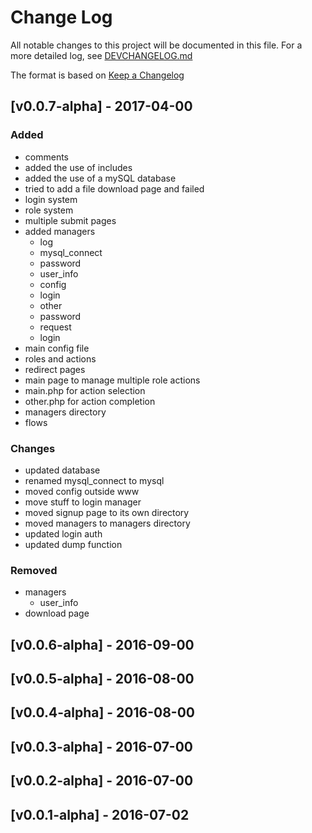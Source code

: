 # Change Log

All notable changes to this project will be documented in this file. For a more detailed log, see [DEVCHANGELOG.md]()

The format is based on [Keep a Changelog](http://keepachangelog.com/en/1.0.0/)

## [v0.0.7-alpha] - 2017-04-00
### Added
 - comments
 - added the use of includes
 - added the use of a mySQL database
 - tried to add a file download page and failed
 - login system
 - role system
 - multiple submit pages
 - added managers
   - log
   - mysql_connect
   - password
   - user_info
   - config
   - login
   - other
   - password
   - request
   - login
 - main config file
 - roles and actions
 - redirect pages
 - main page to manage multiple role actions
 - main.php for action selection
 - other.php for action completion
 - managers directory
 - flows

### Changes
 - updated database
 - renamed mysql_connect to mysql
 - moved config outside www
 - move stuff to login manager
 - moved signup page to its own directory
 - moved managers to managers directory
 - updated login auth
 - updated dump function


### Removed
 - managers
   - user_info
 - download page


## [v0.0.6-alpha] - 2016-09-00

## [v0.0.5-alpha] - 2016-08-00

## [v0.0.4-alpha] - 2016-08-00

## [v0.0.3-alpha] - 2016-07-00

## [v0.0.2-alpha] - 2016-07-00

## [v0.0.1-alpha] - 2016-07-02
